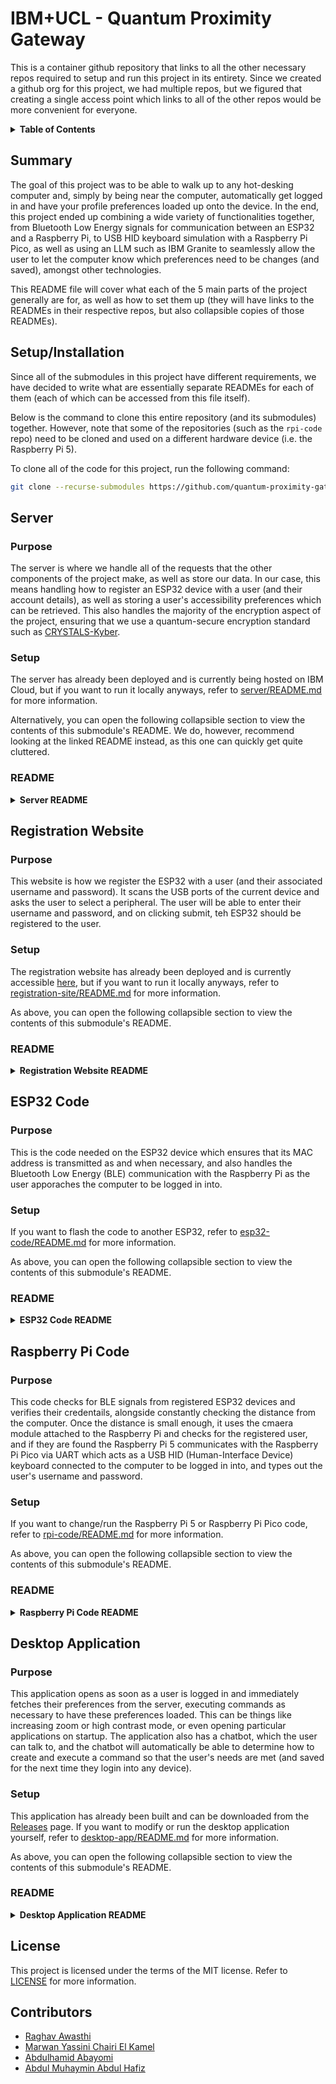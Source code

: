 # IBM+UCL - Quantum Proximity Gateway

This is a container github repository that links to all the other necessary repos required to setup and run this project in its entirety. Since we created a github org for this project, we had multiple repos, but we figured that creating a single access point which links to all of the other repos would be more convenient for everyone.

<details>
  <summary><strong>Table of Contents</strong></summary>

- [Summary](#summary)
- [Setup/Installation](#setupinstallation)
- [Server](#server)
  - [Purpose](#purpose)
  - [Setup](#setup)
  - [README](#readme)
- [Registration Website](#registration-website)
  - [Purpose](#purpose-1)
  - [Setup](#setup-1)
  - [README](#readme-1)
- [ESP32 Code](#esp32-code)
  - [Purpose](#purpose-2)
  - [Setup](#setup-2)
  - [README](#readme-2)
- [Raspberry Pi Code](#raspberry-pi-code)
  - [Purpose](#purpose-3)
  - [Setup](#setup-3)
  - [README](#readme-3)
- [Desktop Application](#desktop-application)
  - [Purpose](#purpose-4)
  - [Setup](#setup-4)
  - [README](#readme-4)
- [License](#license)
- [Contributors](#contributors)

</details>

## Summary

The goal of this project was to be able to walk up to any hot-desking computer and, simply by being near the computer, automatically get logged in and have your profile preferences loaded up onto the device. In the end, this project ended up combining a wide variety of functionalities together, from Bluetooth Low Energy signals for communication between an ESP32 and a Raspberry Pi, to USB HID keyboard simulation with a Raspberry Pi Pico, as well as using an LLM such as IBM Granite to seamlessly allow the user to let the computer know which preferences need to be changes (and saved), amongst other technologies.

This README file will cover what each of the 5 main parts of the project generally are for, as well as how to set them up (they will have links to the READMEs in their respective repos, but also collapsible copies of those READMEs).

## Setup/Installation

Since all of the submodules in this project have different requirements, we have decided to write what are essentially separate READMEs for each of them (each of which can be accessed from this file itself).

Below is the command to clone this entire repository (and its submodules) together. However, note that some of the repositories (such as the `rpi-code` repo) need to be cloned and used on a different hardware device (i.e. the Raspberry Pi 5).

To clone all of the code for this project, run the following command:

```bash
git clone --recurse-submodules https://github.com/quantum-proximity-gateway/main.git
```

## Server

### Purpose

The server is where we handle all of the requests that the other components of the project make, as well as store our data. In our case, this means handling how to register an ESP32 device with a user (and their account details), as well as storing a user's accessibility preferences which can be retrieved. This also handles the majority of the encryption aspect of the project, ensuring that we use a quantum-secure encryption standard such as [CRYSTALS-Kyber](https://pq-crystals.org/kyber/).

### Setup

The server has already been deployed and is currently being hosted on IBM Cloud, but if you want to run it locally anyways, refer to [server/README.md](https://github.com/quantum-proximity-gateway/server/blob/main/README.md) for more information.

Alternatively, you can open the following collapsible section to view the contents of this submodule's README. We do, however, recommend looking at the linked README instead, as this one can quickly get quite cluttered.

### README

<details>
    <summary><strong>Server README</strong></summary>

---


<details>
  <summary><strong>Table of Contents</strong></summary>

- [Method 1 - Docker](#method-1---docker)
  - [Requirements](#requirements)
  - [Usage](#usage)
- [Method 2 - Python](#method-2---python)
  - [Requirements](#requirements-1)
  - [Installation](#installation)
  - [Usage](#usage-1)
- [Misc.](#misc)
- [License](#license)

</details>

This server is already deployed, so the instructions below are just in case you want to run the server locally (or change the code yourself).

There are 2 ways of running this server locally:

1) Via **Docker** - the server will run locally, but you will not be able to change the code. This method is extremely easy, is unlikely to have failing dependency problems, and also runs much quicker since liboqs doesn't need to be re-compiled.

2) Via **Python** as a litestar application - the server will run locally and you will need to change the code.

#### Method 1 - Docker

##### Requirements

- Docker

##### Usage

Firstly, ensure docker is running and active. Then, run the following command:

```bash
docker run -p 8000:8000 raghav2005/qpg-server
```

If it is easier, `make docker` can also be run instead of that command (it runs the same thing).

#### Method 2 - Python

##### Requirements

- Pipenv

##### Installation

Navigate to the `backend/` directory.

Then, to install the dependencies, run:

```bash
pipenv install -r requirements.txt && pipenv install
```

##### Usage

You can either run the server directly, without spawning a new shell for pipenv, or you can activate the environment and run the server.

For the first option, run the following command:

```bash
pipenv run python -m litestar run --host 0.0.0.0 --port 8000
```

For the second, run the following commands in order:

```bash
pipenv shell
litestar run --host 0.0.0.0 --port 8000
```

> NOTE: You can check if the server is running by trying to access `http://localhost:8000` in a browser. If you see {"status":"success"} on the screen, the server is running.

#### Misc.

- Instead of using the commands listed above individually, you can run `make docker`, `make install`, or `make run` from the root directory of this repository to run the server.

#### License

This project is licensed under the terms of the MIT license. Refer to [LICENSE](LICENSE) for more information.

---

</details>

## Registration Website

### Purpose

This website is how we register the ESP32 with a user (and their associated username and password). It scans the USB ports of the current device and asks the user to select a peripheral. The user will be able to enter their username and password, and on clicking submit, teh ESP32 should be registered to the user.

### Setup

The registration website has already been deployed and is currently accessible [here](https://registration-site-ecru.vercel.app/), but if you want to run it locally anyways, refer to [registration-site/README.md](https://github.com/quantum-proximity-gateway/registration-site/blob/main/README.md) for more information.

As above, you can open the following collapsible section to view the contents of this submodule's README.

### README

<details>
    <summary><strong>Registration Website README</strong></summary>

---


<details>
  <summary><strong>Table of Contents</strong></summary>

- [Requirements](#requirements)
- [Installation](#installation)
- [Usage](#usage)
- [Misc.](#misc)
- [License](#license)

</details>

This website is already deployed and is accessible [here](https://registration-site-ecru.vercel.app/), so the instructions below are just in case you want to run the registration website locally (or change the code yourself).

#### Requirements

- NodeJS

#### Installation

To install the dependencies, run the following command:

```bash
npm install
```

#### Usage

To run the website, run the following command:

```bash
npm run dev
```

#### Misc.

- If you want to change the server URL, it is located in `.env.local`.

- Instead of using the commands listed above individually, you can run `make install` or `make run` to install the necessary packages and run the website.

#### License

This project is licensed under the terms of the MIT license. Refer to [LICENSE](LICENSE) for more information.

---

</details>

## ESP32 Code

### Purpose

This is the code needed on the ESP32 device which ensures that its MAC address is transmitted as and when necessary, and also handles the Bluetooth Low Energy (BLE) communication with the Raspberry Pi as the user apporaches the computer to be logged in into.

### Setup

If you want to flash the code to another ESP32, refer to [esp32-code/README.md](https://github.com/quantum-proximity-gateway/esp32-code/blob/main/README.md) for more information.

As above, you can open the following collapsible section to view the contents of this submodule's README.

### README

<details>
    <summary><strong>ESP32 Code README</strong></summary>

---


<details>
  <summary><strong>Table of Contents</strong></summary>

- [Requirements](#requirements)
- [Setup](#setup)
- [Usage](#usage)
- [Troubleshooting](#troubleshooting)
- [Misc.](#misc)
- [License](#license)

</details>

This code is already setup on the ESP32s, but we have included the instructions below just in case you want to change the code yourself and test things out.

#### Requirements

- PlatformIO

#### Setup

The very first thing that needs to be done is to connect the ESP32 to the device which has this folder/code.

Next, navigate to the `BLE-Broadcasting/` directory in the terminal.

#### Usage

Once the [Setup](#setup) steps have been completed, run the following command:

```bash
pio run --target upload
```

Then, you just need to wait until the *=== [SUCCESS] ===* message shows up. This should usually take approximately 30 seconds to complete.

#### Troubleshooting

To see if the ESP32 code was flashed to the device correctly, run the following command:

```bash
pio device monitor
```

The MAC address of the device should be constantly outputted to the screen every couple of seconds. If this is not the case, then you may need to unplug and replug the ESP32 back into the computer, then re-flash the code to it.

To exit this *Serial Monitor*, type *Ctrl* and *C* on the keyboard.

#### Misc.

- Instead of using the commands listed above individually, you can run `make run` or `make monitor` to flash to the ESP32 and run the serial monitor.

#### License

This project is licensed under the terms of the MIT license. Refer to [LICENSE](LICENSE) for more information.

---

</details>

## Raspberry Pi Code

### Purpose

This code checks for BLE signals from registered ESP32 devices and verifies their credentails, alongside constantly checking the distance from the computer. Once the distance is small enough, it uses the cmaera module attached to the Raspberry Pi and checks for the registered user, and if they are found the Raspberry Pi 5 communicates with the Raspberry Pi Pico via UART which acts as a USB HID (Human-Interface Device) keyboard connected to the computer to be logged in into, and types out the user's username and password.

### Setup

If you want to change/run the Raspberry Pi 5 or Raspberry Pi Pico code, refer to [rpi-code/README.md](https://github.com/quantum-proximity-gateway/rpi-code/blob/main/README.md) for more information.

As above, you can open the following collapsible section to view the contents of this submodule's README.

### README

<details>
    <summary><strong>Raspberry Pi Code README</strong></summary>

---

Repository containing all of the code executed by the Raspberry Pi - BLE Searching, Server Communication, HID Simulation.


#### Liboqs issues
See: https://openquantumsafe.org/liboqs/getting-started.html

---

</details>

## Desktop Application

### Purpose

This application opens as soon as a user is logged in and immediately fetches their preferences from the server, executing commands as necessary to have these preferences loaded. This can be things like increasing zoom or high contrast mode, or even opening particular applications on startup. The application also has a chatbot, which the user can talk to, and the chatbot will automatically be able to determine how to create and execute a command so that the user's needs are met (and saved for the next time they login into any device).

### Setup

This application has already been built and can be downloaded from the [Releases](https://github.com/quantum-proximity-gateway/desktop-app/releases) page. If you want to modify or run the desktop application yourself, refer to [desktop-app/README.md](https://github.com/quantum-proximity-gateway/desktop-app/blob/main/README.md) for more information.

As above, you can open the following collapsible section to view the contents of this submodule's README.

### README

<details>
    <summary><strong>Desktop Application README</strong></summary>

---


<details>
  <summary><strong>Table of Contents</strong></summary>

- [Building](#building)
- [Running](#running)
- [Requirements](#requirements)
- [Installation](#installation)
- [Usage](#usage)
- [Development](#development)
- [Misc.](#misc)
- [License](#license)

</details>

#### Building

Refer to the [Releases](https://github.com/quantum-proximity-gateway/desktop-app/releases) page to download and build the application.

> NOTE: For proper command execution and application startup, you must run it on a GNOME-based GUI (any flavour of Linux e.g. Kali-Linux).

#### Running

- Ensure ollama is running and active

- Run the built application

	- This can be done either by finding the app and double clicking on it OR
	
	- By opening the terminal, navigating to the directory with the file and running `./<name of the file>`

---

<br />

In case you want to change the code, below are the instructions to install and use the application without the built versions.

#### Requirements

- NodeJS

- Cargo

- Ollama

#### Installation

Navigate to the `QPG-Application/` directory.

Then, to install the dependencies, run:

```bash
npm install
```

#### Usage

Firstly, ensure that ollama is running. If it is not, run:

```bash
ollama serve
```

> NOTE: You can check if ollama is running by trying to access `http://localhost:11434` in a browser.

To build the application for production, run:

```bash
npm run tauri build
```

The built application can be found in `QPG-Application/src-tauri/target/release/`.

#### Development

To start the application in development mode instead, run:

```bash
npm run tauri dev
```

#### Misc.

- If you want to change the ollama and server URLs, they are located in `QPG-Application/.env.example`.

- Instead of using the commands listed above individually, you can run `make dev` or `make build` from the root directory of this project to install the necessary packages and run/build the project.

#### License

This project is licensed under the terms of the MIT license. Refer to [LICENSE](LICENSE) for more information.

---

</details>

## License

This project is licensed under the terms of the MIT license. Refer to [LICENSE](LICENSE) for more information.

## Contributors

- [Raghav Awasthi](https://github.com/raghav2005)
- [Marwan Yassini Chairi El Kamel](https://github.com/marwan141)
- [Abdulhamid Abayomi](https://github.com/248abdul)
- [Abdul Muhaymin Abdul Hafiz](https://github.com/abmu)
